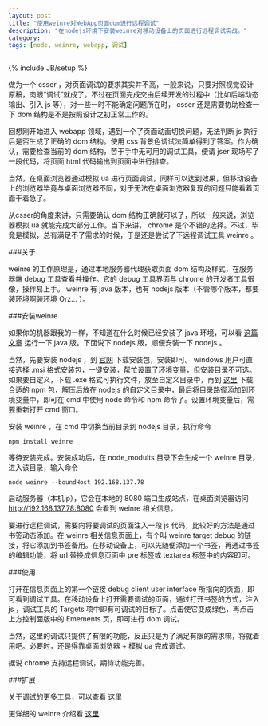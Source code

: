 ```yaml
---
layout: post
title: "使用weinre对WebApp页面dom进行远程调试"
description: "在nodejs环境下安装weinre对移动设备上的页面进行远程调试实战。"
category: 
tags: [node, weinre, webapp, 调试]
---
```

{% include JB/setup %}

做为一个 csser ，对页面调试的要求其实并不高，一般来说，只要对照视觉设计原稿，肉眼“调试”就成了。不过在页面完成交由后续开发的过程中（比如后端动态输出、引入 js 等），对一些一时不能确定问题所在时， csser 还是需要协助检查一下 dom 结构是不是按照设计之初正常工作的。

回想刚开始进入 webapp 领域，遇到一个了页面动画切换问题，无法判断 js 执行后是否生成了正确的 dom 结构。使用 css 背景色调试法简单得到了答案。作为确认，需要检查当前的 dom 结构，苦于手中无可用的调试工具，便请 jser 现场写了一段代码，将页面 html 代码输出到页面中进行排查。

当然，在桌面浏览器通过模拟 ua 进行页面调试，同样可以达到效果，但移动设备上的浏览器毕竟与桌面浏览器不同，对于无法在桌面浏览器复现的问题只能看着页面干着急了。

从csser的角度来讲，只需要确认 dom 结构正确就可以了，所以一般来说，浏览器模拟 ua 就能完成大部分工作。当下来讲， chrome 是个不错的选择。不过，毕竟是模拟，总有满足不了需求的时候，于是还是尝试了下远程调试工具 weinre 。

###关于

weinre 的工作原理是，通过本地服务器代理获取页面 dom 结构及样式，在服务器端 debug 工具查看并操作。它的 debug 工具界面与 chrome 的开发者工具很像，操作易上手。 weinre 有 java 版本，也有 nodejs 版本（不管哪个版本，都要装环境啊装环境 Orz... ）。

###安装weinre

如果你的机器跟我的一样，不知道在什么时候已经安装了 java 环境，可以看 [这篇文章](http://www.iinterest.net/2012/02/08/debugging-mobile-web-applications-with-the-weinre/) 运行一下 java 版。下面说下 nodejs 版，顺便安装一下 nodejs 。

当然，先要安装 nodejs ，到 [官网](http://nodejs.org/) 下载安装包，安装即可。 windows 用户可直接选择 .msi 格式安装包，一键安装，帮忙设置了环境变量，但安装目录不可选。如果要自定义，下载 .exe 格式可执行文件，放至自定义目录中，再到 [这里](http://nodejs.org/dist/npm/) 下载合适的 npm 包，解压后放在 nodejs 的自定义目录中，最后将目录路径添加到环境变量中，即可在 cmd 中使用 node 命令和 npm 命令了。设置环境变量后，需要重新打开 cmd 窗口。

安装 weinre ，在 cmd 中切换当前目录到 nodejs 目录，执行命令

	npm install weinre

等待安装完成。安装成功后，在 node_modults 目录下会生成一个 weinre 目录，进入该目录，输入命令

	node weinre --boundHost 192.168.137.78

启动服务器（本机ip），它会在本地的 8080 端口生成站点，在桌面浏览器访问 http://192.168.137.78:8080 会看到 weinre 相关信息。

要进行远程调试，需要向将要调试的页面注入一段 js 代码，比较好的方法是通过书签动态添加。在 weinre 相关信息页面上，有个叫 weinre target debug 的链接，将它添加到书签备用。在移动设备上，可以先随便添加一个书签，再通过书签的编辑功能，将 url 替换成信息页面中 pre 标签或 textarea 标签中的内容即可。

###使用

打开在信息页面上的第一个链接 debug client user interface 所指向的页面，即可看到调试工具。在移动设备上打开需要调试的页面，通过打开书签的方式，注入 js ，调试工具的 Targets 项中即有可调试的目标了。点击使它变成绿色，再点击上方控制面版中的 Emements 页，即可进行 dom 调试。

当然，这里的调试只提供了有限的功能，反正只是为了满足有限的需求嘛，将就着用吧。必要时，还是得靠桌面浏览器 + 模拟 ua 完成调试。

据说 chrome 支持远程调试，期待功能完善。

###扩展

关于调试的更多工具，可以查看 [这里](http://blog.csdn.net/slalx/article/details/7588940)

更详细的 weinre 介绍看  [这里](http://www.wybai.net/post/2011-11-09/20511143)









